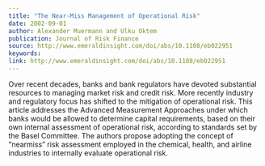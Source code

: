 ```yaml
---
title: "The Near‐Miss Management of Operational Risk"
date: 2002-09-01
author: Alexander Muermann and Ulku Oktem
publication: Journal of Risk Finance
source: http://www.emeraldinsight.com/doi/abs/10.1108/eb022951
keywords:
link: http://www.emeraldinsight.com/doi/abs/10.1108/eb022951 
---
```


Over recent decades, banks and bank regulators have devoted substantial resources to managing market risk and credit risk. More recently industry and regulatory focus has shifted to the mitigation of operational risk. This article addresses the Advanced Measurement Approaches under which banks would be allowed to determine capital requirements, based on their own internal assessment of operational risk, according to standards set by the Basel Committee. The authors propose adopting the concept of “nearmiss” risk assessment employed in the chemical, health, and airline industries to internally evaluate operational risk.
